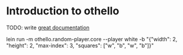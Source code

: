 # Introduction to othello

TODO: write [great documentation](http://jacobian.org/writing/what-to-write/)

lein run -m othello.random-player.core --player white -b "{\"width\": 2, \"height\": 2, \"max-index\": 3, \"squares\": [\"w\", \"b\", \"w\", \"b\"]}"